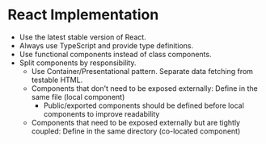 # React Implementation

- Use the latest stable version of React.
- Always use TypeScript and provide type definitions.
- Use functional components instead of class components.
- Split components by responsibility.
  - Use Container/Presentational pattern. Separate data fetching from testable HTML.
  - Components that don't need to be exposed externally: Define in the same file (local component)
    - Public/exported components should be defined before local components to improve readability
  - Components that need to be exposed externally but are tightly coupled: Define in the same directory (co-located component)
